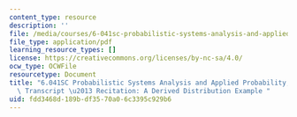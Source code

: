 ```yaml
---
content_type: resource
description: ''
file: /media/courses/6-041sc-probabilistic-systems-analysis-and-applied-probability-fall-2013/fdd3468d189bdf3570a06c3395c929b6_MIT6_041SCF13_Derived_Distribution_Example_300k.pdf
file_type: application/pdf
learning_resource_types: []
license: https://creativecommons.org/licenses/by-nc-sa/4.0/
ocw_type: OCWFile
resourcetype: Document
title: "6.041SC Probabilistic Systems Analysis and Applied Probability, Fall 2013\
  \ Transcript \u2013 Recitation: A Derived Distribution Example "
uid: fdd3468d-189b-df35-70a0-6c3395c929b6
---
```

